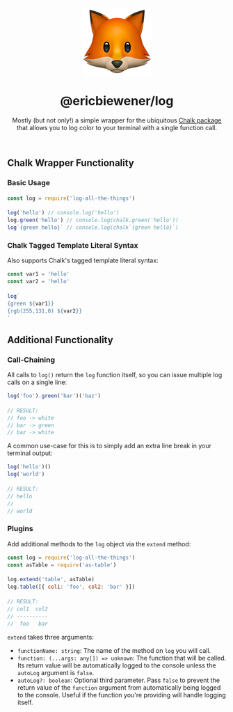 <p align="center"><img src="./logo.png" width="160" height="160" align="center" /></p>
<h1 align="center">@ericbiewener/log</h1>

<p align="center">
  Mostly (but not only!) a simple wrapper for the ubiquitous <a href="https://github.com/chalk/chalk">Chalk package</a>
  <br />
  that allows you to log color to your terminal with a single function call.
</p>
<br />

## Chalk Wrapper Functionality

### Basic Usage

```js
const log = require('log-all-the-things')

log('hello') // console.log('hello')
log.green('hello') // console.log(chalk.green('hello'))
log`{green hello}` // console.log(chalk`{green hello}`)
```

### Chalk Tagged Template Literal Syntax

Also supports Chalk's tagged template literal syntax:

```js
const var1 = 'hello'
const var2 = 'hello'

log`
{green ${var1}}
{rgb(255,131,0) ${var2}}
`
```

## Additional Functionality

### Call-Chaining

All calls to `log()` return the `log` function itself, so you can issue multiple log calls on a single line:

```js
log('foo').green('bar')('baz')

// RESULT:
// foo -> white
// bar -> green
// baz -> white
```

A common use-case for this is to simply add an extra line break in your terminal output:

```js
log('hello')()
log('world')

// RESULT:
// hello
//
// world
```

### Plugins

Add additional methods to the `log` object via the `extend` method:

```js
const log = require('log-all-the-things')
const asTable = require('as-table')

log.extend('table', asTable)
log.table([{ col1: 'foo', col2: 'bar' }])

// RESULT:
// col1  col2
// ----------
//  foo   bar
```

`extend` takes three arguments:

- `functionName: string`: The name of the method on `log` you will call.
- `function: (...args: any[]) => unknown`: The function that will be called. Its return value will be automatically logged to the console unless the `autoLog` argument is `false`.
- `autoLog?: boolean`: Optional third parameter. Pass `false` to prevent the return value of the `function` argument from automatically being logged to the console. Useful if the function you're providing will handle logging itself.
